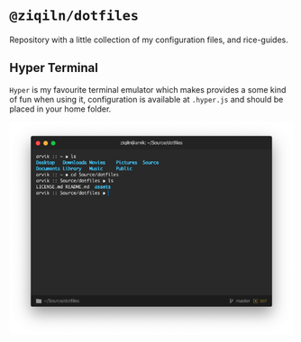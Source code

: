 # `@ziqiln/dotfiles`

Repository with a little collection of my configuration files, and rice-guides.

## Hyper Terminal

`Hyper` is my favourite terminal emulator which makes provides a some kind of fun when using it, configuration is available at `.hyper.js` and should be placed in your home folder.

![](./assets/terminal.png)
